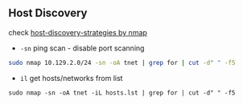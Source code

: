 
## Host Discovery

check [host-discovery-strategies by nmap](https://nmap.org/book/host-discovery-strategies.html)

- `-sn` ping scan - disable port scanning
```bash
sudo nmap 10.129.2.0/24 -sn -oA tnet | grep for | cut -d" " -f5
```
- `il` get hosts/networks from list 
```
sudo nmap -sn -oA tnet -iL hosts.lst | grep for | cut -d" " -f5
```
